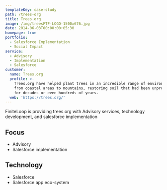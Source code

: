 ```yaml
---
templateKey: case-study
path: /trees-org
title: Trees.org
image: /img/treesFTF-LOGO-1500x676.jpg
date: 2014-06-03T00:00:00+05:30
homepage: true
portfolio:
  - Salesforce Implementation
  - Social Impact
service:
  - Advisory
  - Implementation
  - Salesforce
customer:
  name: Trees.org
  profile: >-
    Trees.org have helped plant trees in an incredible range of environments
    from coastal areas to mountains, restoring soil that had been unproductive
    for decades or even hundreds of years.
  web: 'https://trees.org/'
---
```


FiniteLoop is providing  trees.org with Advisory services, technology development, and salesforce implementation

## Focus

- Advisory
- Salesforce implementation

## Technology

- Salesforce
- Salesforce app eco-system